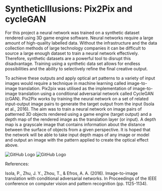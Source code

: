 # SyntheticIllusions: Pix2Pix and cycleGAN

For this project a neural network was trained on a synthetic dataset rendered using 3D game engine software. Neural networks require a large amount of high-quality labelled data. Without the infrastructure and the data collection methods of large technology companies it can be difficult to source a large enough dataset to train a neural network effectively. Therefore, synthetic datasets are a powerful tool to disrupt this disadvantage. Training using a synthetic data set allows for endless possibilities and the ability to selectively refine the final creative output.

To achieve these outputs and apply optical art patterns to a variety of input images would require a technique in machine learning called image-to-image translation. Pix2pix was utilised as the implementation of image-to-image translation using a conditional adversarial network called CycleGAN (cGAN). Pix2Pix works by training the neural network on a set of related input-output image pairs to generate the target output from the input (Isola et al., 2016).  The aim was to train a neural network on image pairs of patterned 3D objects rendered using a game engine (target output) and a depth map of the rendered image as the translation layer (or input). A depth map is a grayscale image that contains information about the distance between the surface of objects from a given perspective. It is hoped that the network will be able to take input depth maps of any image or model and output an image with the pattern applied to create the optical effect above.  

![GitHub Logo](/images/head.gif) ![GitHub Logo](/images/hand.gif)

References:

Isola, P., Zhu, J. Y., Zhou, T., & Efros, A. A. (2016). Image-to-image translation with conditional adversarial networks. In Proceedings of the IEEE conference on computer vision and pattern recognition (pp. 1125-1134).
